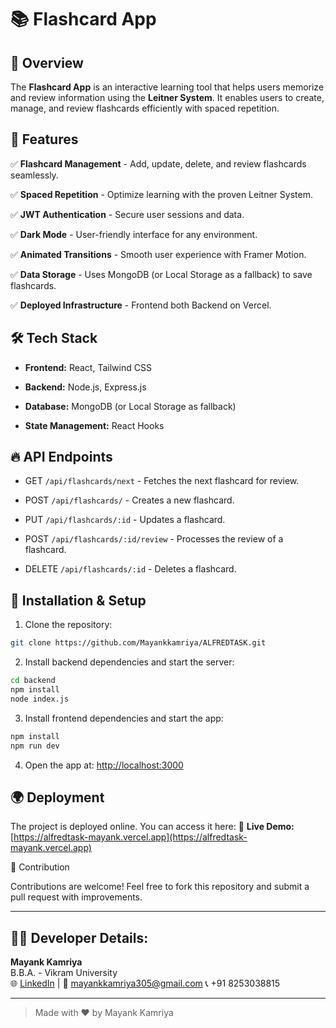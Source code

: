 # 📚 Flashcard App

## 📌 Overview

The **Flashcard App** is an interactive learning tool that helps users memorize and review information using the **Leitner System**. It enables users to create, manage, and review flashcards efficiently with spaced repetition.

## 🚀 Features


✅ **Flashcard Management** - Add, update, delete, and review flashcards seamlessly.

✅ **Spaced Repetition** - Optimize learning with the proven Leitner System.

✅ **JWT Authentication** - Secure user sessions and data. 

✅ **Dark Mode** - User-friendly interface for any environment.

✅ **Animated Transitions** - Smooth user experience with Framer Motion.

✅ **Data Storage** - Uses MongoDB (or Local Storage as a fallback) to save flashcards.

✅ **Deployed Infrastructure** - Frontend both Backend on Vercel.

## 🛠 Tech Stack

- **Frontend:** React, Tailwind CSS

- **Backend:** Node.js, Express.js

- **Database:** MongoDB (or Local Storage as fallback)

- **State Management:** React Hooks

## 🔥 API Endpoints

- GET `/api/flashcards/next` - Fetches the next flashcard for review.

- POST `/api/flashcards/` - Creates a new flashcard.

- PUT `/api/flashcards/:id` - Updates a flashcard.

- POST `/api/flashcards/:id/review` - Processes the review of a flashcard.

- DELETE `/api/flashcards/:id` - Deletes a flashcard.


## 📂 Installation & Setup

1. Clone the repository:

```bash
git clone https://github.com/Mayankkamriya/ALFREDTASK.git
```

2. Install backend dependencies and start the server:

```bash
cd backend
npm install
node index.js
```

3. Install frontend dependencies and start the app:

```bash
npm install
npm run dev
```

4. Open the app at: [http://localhost:3000](http://localhost:3000)

## 🌍 Deployment

The project is deployed online. You can access it here:
🔗 **Live Demo:** [https://alfredtask-mayank.vercel.app](https://alfredtask-mayank.vercel.app)  

🤝 Contribution

Contributions are welcome! Feel free to fork this repository and submit a pull request with improvements.

---

## 👨‍💻 **Developer Details:**

**Mayank Kamriya**  
B.B.A. - Vikram University  
🌐 [LinkedIn](https://www.linkedin.com/in/mayank-kamriya) | 📧 mayankkamriya305@gmail.com
📞 +91 8253038815

---

> Made with ❤️ by Mayank Kamriya